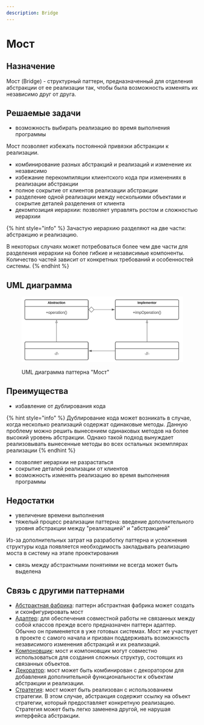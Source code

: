 ```yaml
---
description: Bridge
---
```


# Мост

## Назначение

Мост (Bridge) - структурный паттерн, предназначенный для отделения абстракции от ее реализации так, чтобы была возможность изменять их независимо друг от друга.

## Решаемые задачи

* возможность выбирать реализацию во время выполнения программы

Мост позволяет избежать постоянной привязки абстракции к реализации.

* комбинирование разных абстракций и реализаций и изменение их независимо
* избежание перекомпиляции клиентского кода при изменениях в реализации абстракции
* полное сокрытие от клиентов реализации абстракции
* разделение одной реализации между несколькими объектами и сокрытие деталей разделения от клиента
* декомпозиция иерархии: позволяет управлять ростом и сложностью иерархии

{% hint style="info" %}
Зачастую иерархию разделяют на две части: абстракцию и реализацию.

В некоторых случаях может потребоваться более чем две части для разделения иерархии на более гибкие и независимые компоненты. Количество частей зависит от конкретных требований и особенностей системы.
{% endhint %}

## UML диаграмма

<div data-full-width="true">

<figure><img src="../../../.gitbook/assets/bridge_white.png" alt=""><figcaption><p>UML диаграмма паттерна "Мост"</p></figcaption></figure>

</div>

## Преимущества

* избавление от дублирования кода

{% hint style="info" %}
Дублирование кода может возникать в случае, когда несколько реализаций содержат одинаковые методы. Данную проблему можно решить вынесением одинаковых методов на более высокий уровень абстракции. Однако такой подход вынуждает реализовывать вынесенные методы во всех остальных экземплярах реализации
{% endhint %}

* позволяет иерархии не разрастаться
* сокрытие деталей реализации от клиентов
* возможность изменять реализацию во время выполнения программы

## Недостатки

* увеличение времени выполнения
* тяжелый процесс реализации паттерна: введение дополнительного уровня абстракции между "реализацией" и "абстракцией"

Из-за дополнительных затрат на разработку паттерна и усложнения структуры кода появляется необходимость закладывать реализацию моста в систему на этапе проектирования

* связь между абстрактными понятиями не всегда может быть выделена

## Связь с другими паттернами

* [Абстрактная фабрика](../../creationals-patterns/abstract-factory/): паттерн абстрактная фабрика может создать и сконфигурировать мост
* [Адаптер](../adapter/): для обеспечения совместной работы не связанных между собой классов прежде всего предназначен паттерн адаптер. Обычно он применяется в уже готовых системах. Мост же участвует в проекте с самого начала и призван поддерживать возможность независимого изменения абстракций и их реализаций.
* [Компоновщик](../composite/): мост и компоновщик могут совместно использоваться для создания сложных структур, состоящих из связанных объектов.
* [Декоратор](../dekorator/): мост может быть комбинирован с декоратором для добавления дополнительной функциональности к объектам абстракции и реализации.
* [Стратегия](../../behavioral-patterns/strategy/): мост может быть реализован с использованием стратегии. В этом случае, абстракция содержит ссылку на объект стратегии, который предоставляет конкретную реализацию. Стратегия может быть легко заменена другой, не нарушая интерфейса абстракции.

